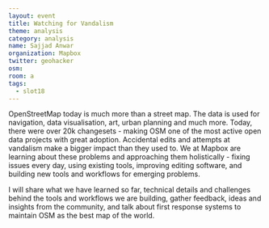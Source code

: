 ```yaml
---
layout: event
title: Watching for Vandalism
theme: analysis
category: analysis
name: Sajjad Anwar
organization: Mapbox
twitter: geohacker
osm:
room: a
tags: 
  - slot18
---
```

OpenStreetMap today is much more than a street map. The data is used for navigation, data visualisation, art, urban planning and much more. Today, there were over 20k changesets - making OSM one of the most active open data projects with great adoption. Accidental edits and attempts at vandalism make a bigger impact than they used to. We at Mapbox are learning about these problems and approaching them holistically - fixing issues every day, using existing tools, improving editing software, and building new tools and workflows for emerging problems.

I will share what we have learned so far, technical details and challenges behind the tools and workflows we are building, gather feedback, ideas and insights from the community, and talk about first response systems to maintain OSM as the best map of the world.
